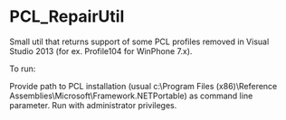 PCL_RepairUtil
==============

Small util that returns support of some PCL profiles removed in Visual Studio 2013 (for ex. Profile104 for WinPhone 7.x). 

To run:

Provide path to PCL installation (usual c:\Program Files (x86)\Reference Assemblies\Microsoft\Framework\.NETPortable\) as command line parameter. Run with administrator privileges.
